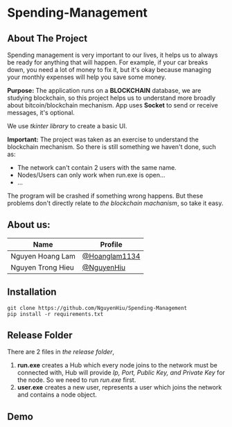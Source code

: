 # Spending-Management

## About The Project
Spending management is very important to our lives, it helps us to always be ready for anything that will happen. For example, if your car breaks down, you need a lot of money to fix it, but it's okay because managing your monthly expenses will help you save some money.

**Purpose:** The application runs on a __**BLOCKCHAIN**__ database, we are studying blockchain, so this project helps us to understand more broadly about bitcoin/blockchain mechanism. App uses __Socket__ to send or receive messages, it's optional.

We use _tkinter library_ to create a basic UI.

**Important:** The project was taken as an exercise to understand the blockchain mechanism. So there is still something we haven't done, such as: 
- The network can't contain 2 users with the same name.
- Nodes/Users can only work when run.exe is open...
- ...

The program will be crashed if something wrong happens. But these problems don't directly relate to _the blockchain machanism_, so take it easy. 

## About us:

|            Name               | Profile 
|-------------------------------|----------------------------
|Nguyen Hoang Lam | [@Hoanglam1134](https://github.com/Hoanglam1134)            
|Nguyen Trong Hieu | [@NguyenHiu](https://github.com/NguyenHiu)    

## Installation
```console
git clone https://github.com/NguyenHiu/Spending-Management
pip install -r requirements.txt
```
## Release Folder 
There are 2 files in _the release folder_, 
1. **run.exe** creates a Hub which every node joins to the network must be connected with, Hub will provide _Ip, Port, Public Key, and Private Key_ for the node. So we need to run _run.exe_ first.
2. **user.exe** creates a new user, represents a user which joins the network and contains a node object.

## Demo

